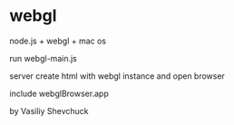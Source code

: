 webgl
=====

node.js + webgl + mac os

run webgl-main.js

server create html with webgl instance and open browser

include webglBrowser.app


by Vasiliy Shevchuck
